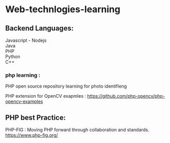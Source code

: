 # Web-technlogies-learning

## Backend Languages: 
Javascript - Nodejs <br>
Java<br>
PHP<br>
Python<br>
C++ <br>

### php learning : 


PHP open source repository learning for photo identifieng 

PHP extension for OpenCV
exapmles : https://github.com/php-opencv/php-opencv-examples


## PHP best Practice: 
  
  PHP-FIG : Moving PHP forward through collaboration and standards.
  https://www.php-fig.org/

